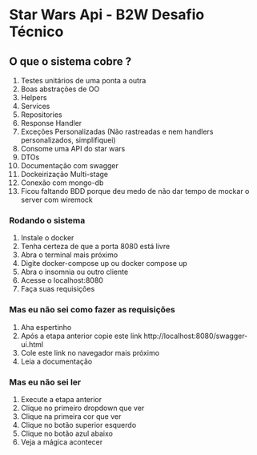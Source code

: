 # Star Wars Api - B2W Desafio Técnico

## O que o sistema cobre ?
1. Testes unitários de uma ponta a outra
2. Boas abstrações de OO
3. Helpers
4. Services
5. Repositories
6. Response Handler
7. Exceções Personalizadas (Não rastreadas e nem handlers personalizados, simplifiquei)
8. Consome uma API do star wars
9. DTOs
10. Documentação com swagger
11. Dockeirização Multi-stage
12. Conexão com mongo-db
13. Ficou faltando BDD porque deu medo de não dar tempo de mockar o server com wiremock 

### Rodando o sistema
1. Instale o docker
2. Tenha certeza de que a porta 8080 está livre
3. Abra o terminal mais próximo
4. Digite docker-compose up ou docker compose up
5. Abra o insomnia ou outro cliente
6. Acesse o localhost:8080
7. Faça suas requisições

### Mas eu não sei como fazer as requisições
1. Aha espertinho
2. Após a etapa anterior copie este link http://localhost:8080/swagger-ui.html
3. Cole este link no navegador mais próximo
4. Leia a documentação

### Mas eu não sei ler
1. Execute a etapa anterior
2. Clique no primeiro dropdown que ver
3. Clique na primeira cor que ver
4. Clique no botão superior esquerdo
5. Clique no botão azul abaixo
6. Veja a mágica acontecer
